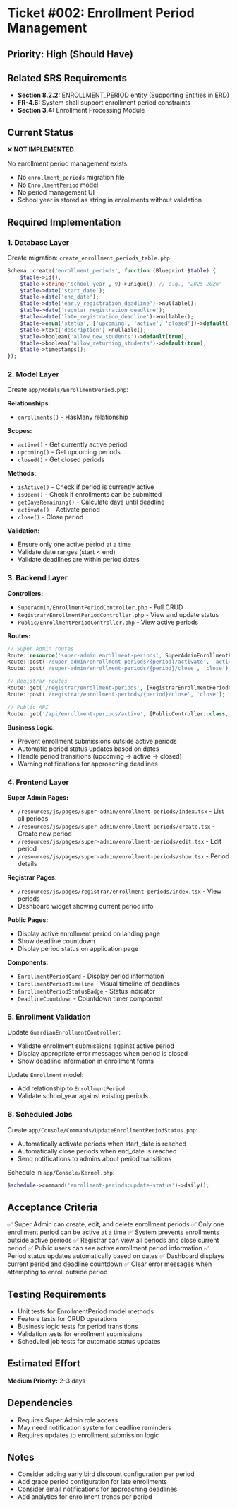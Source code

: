 # Ticket #002: Enrollment Period Management

## Priority: High (Should Have)

## Related SRS Requirements

- **Section 8.2.2:** ENROLLMENT_PERIOD entity (Supporting Entities in ERD)
- **FR-4.6:** System shall support enrollment period constraints
- **Section 3.4:** Enrollment Processing Module

## Current Status

❌ **NOT IMPLEMENTED**

No enrollment period management exists:

- No `enrollment_periods` migration file
- No `EnrollmentPeriod` model
- No period management UI
- School year is stored as string in enrollments without validation

## Required Implementation

### 1. Database Layer

Create migration: `create_enrollment_periods_table.php`

```php
Schema::create('enrollment_periods', function (Blueprint $table) {
    $table->id();
    $table->string('school_year', 9)->unique(); // e.g., "2025-2026"
    $table->date('start_date');
    $table->date('end_date');
    $table->date('early_registration_deadline')->nullable();
    $table->date('regular_registration_deadline');
    $table->date('late_registration_deadline')->nullable();
    $table->enum('status', ['upcoming', 'active', 'closed'])->default('upcoming');
    $table->text('description')->nullable();
    $table->boolean('allow_new_students')->default(true);
    $table->boolean('allow_returning_students')->default(true);
    $table->timestamps();
});
```

### 2. Model Layer

Create `app/Models/EnrollmentPeriod.php`:

**Relationships:**

- `enrollments()` - HasMany relationship

**Scopes:**

- `active()` - Get currently active period
- `upcoming()` - Get upcoming periods
- `closed()` - Get closed periods

**Methods:**

- `isActive()` - Check if period is currently active
- `isOpen()` - Check if enrollments can be submitted
- `getDaysRemaining()` - Calculate days until deadline
- `activate()` - Activate period
- `close()` - Close period

**Validation:**

- Ensure only one active period at a time
- Validate date ranges (start < end)
- Validate deadlines are within period dates

### 3. Backend Layer

**Controllers:**

- `SuperAdmin/EnrollmentPeriodController.php` - Full CRUD
- `Registrar/EnrollmentPeriodController.php` - View and update status
- `Public/EnrollmentPeriodController.php` - View active periods

**Routes:**

```php
// Super Admin routes
Route::resource('super-admin.enrollment-periods', SuperAdminEnrollmentPeriodController::class);
Route::post('/super-admin/enrollment-periods/{period}/activate', 'activate');
Route::post('/super-admin/enrollment-periods/{period}/close', 'close');

// Registrar routes
Route::get('/registrar/enrollment-periods', [RegistrarEnrollmentPeriodController::class, 'index']);
Route::post('/registrar/enrollment-periods/{period}/close', 'close');

// Public API
Route::get('/api/enrollment-periods/active', [PublicController::class, 'activeEnrollmentPeriod']);
```

**Business Logic:**

- Prevent enrollment submissions outside active periods
- Automatic period status updates based on dates
- Handle period transitions (upcoming → active → closed)
- Warning notifications for approaching deadlines

### 4. Frontend Layer

**Super Admin Pages:**

- `/resources/js/pages/super-admin/enrollment-periods/index.tsx` - List all periods
- `/resources/js/pages/super-admin/enrollment-periods/create.tsx` - Create new period
- `/resources/js/pages/super-admin/enrollment-periods/edit.tsx` - Edit period
- `/resources/js/pages/super-admin/enrollment-periods/show.tsx` - Period details

**Registrar Pages:**

- `/resources/js/pages/registrar/enrollment-periods/index.tsx` - View periods
- Dashboard widget showing current period info

**Public Pages:**

- Display active enrollment period on landing page
- Show deadline countdown
- Display period status on application page

**Components:**

- `EnrollmentPeriodCard` - Display period information
- `EnrollmentPeriodTimeline` - Visual timeline of deadlines
- `EnrollmentPeriodStatusBadge` - Status indicator
- `DeadlineCountdown` - Countdown timer component

### 5. Enrollment Validation

Update `GuardianEnrollmentController`:

- Validate enrollment submissions against active period
- Display appropriate error messages when period is closed
- Show deadline information in enrollment forms

Update `Enrollment` model:

- Add relationship to `EnrollmentPeriod`
- Validate school_year against existing periods

### 6. Scheduled Jobs

Create `app/Console/Commands/UpdateEnrollmentPeriodStatus.php`:

- Automatically activate periods when start_date is reached
- Automatically close periods when end_date is reached
- Send notifications to admins about period transitions

Schedule in `app/Console/Kernel.php`:

```php
$schedule->command('enrollment-periods:update-status')->daily();
```

## Acceptance Criteria

✅ Super Admin can create, edit, and delete enrollment periods
✅ Only one enrollment period can be active at a time
✅ System prevents enrollments outside active periods
✅ Registrar can view all periods and close current period
✅ Public users can see active enrollment period information
✅ Period status updates automatically based on dates
✅ Dashboard displays current period and deadline countdown
✅ Clear error messages when attempting to enroll outside period

## Testing Requirements

- Unit tests for EnrollmentPeriod model methods
- Feature tests for CRUD operations
- Business logic tests for period transitions
- Validation tests for enrollment submissions
- Scheduled job tests for automatic status updates

## Estimated Effort

**Medium Priority:** 2-3 days

## Dependencies

- Requires Super Admin role access
- May need notification system for deadline reminders
- Requires updates to enrollment submission logic

## Notes

- Consider adding early bird discount configuration per period
- Add grace period configuration for late enrollments
- Consider email notifications for approaching deadlines
- Add analytics for enrollment trends per period
